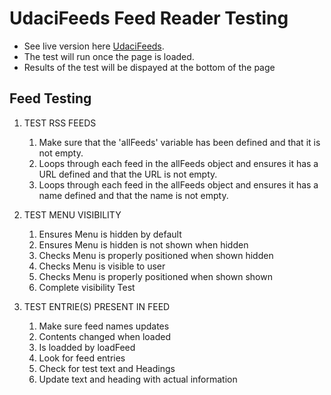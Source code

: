# UdaciFeeds Feed Reader Testing

* See live version here [UdaciFeeds](test). 
* The test will run once the page is loaded.
* Results of the test will be dispayed at the bottom of the page 


## Feed Testing

1. TEST RSS FEEDS 
    1. Make sure that the 'allFeeds' variable has been defined and that it is not empty.
    1. Loops through each feed in the allFeeds object and ensures it has a URL defined and that the URL is not empty.
    1. Loops through each feed in the allFeeds object and ensures it has a name defined and that the name is not empty.

1. TEST MENU VISIBILITY
    1. Ensures Menu is hidden by default
    1. Ensures Menu is hidden is not shown when hidden
    1. Checks Menu is properly positioned when shown hidden
    1. Checks Menu is visible to user
    1. Checks Menu is properly positioned when shown shown
    1. Complete visibility Test

1. TEST ENTRIE(S) PRESENT IN FEED
    1. Make sure feed names updates
    1. Contents changed when loaded
    1. Is loadded by loadFeed
    1. Look for feed entries
    1. Check for test text and Headings
    1. Update text and heading with actual information